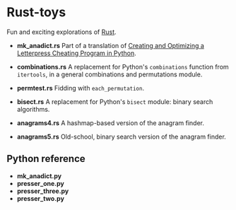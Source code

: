 Rust-toys
=========

Fun and exciting explorations of [Rust](http://www.rust-lang.org).

* **mk_anadict.rs** Part of a translation of [Creating and Optimizing a Letterpress Cheating Program in Python](http://www.jeffknupp.com/blog/2013/01/04/creating-and-optimizing-a-letterpress-cheating-program-in-python/).

* **combinations.rs** A replacement for Python's `combinations` function
from `itertools`, in a general combinations and permutations module.

* **permtest.rs** Fidding with `each_permutation`.

* **bisect.rs** A replacement for Python's `bisect` module: binary search algorithms.

* **anagrams4.rs** A hashmap-based version of the anagram finder.

* **anagrams5.rs** Old-school, binary search version of the anagram finder.

Python reference
----------------

* **mk_anadict.py**
* **presser_one.py**
* **presser_three.py**
* **presser_two.py**
